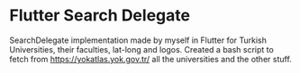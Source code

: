 # Flutter Search Delegate

SearchDelegate implementation made by myself in Flutter for Turkish Universities, their faculties, lat-long and logos. Created a bash script to fetch from https://yokatlas.yok.gov.tr/ all the universities and the other stuff. 